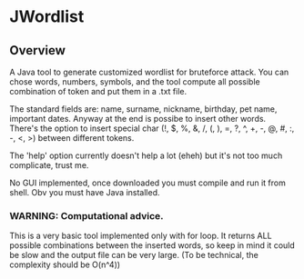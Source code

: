 # JWordlist

## Overview
A Java tool to generate customized wordlist for bruteforce attack. You can chose words, numbers, symbols, and the tool compute all possible combination of token and put them in a .txt file.

The standard fields are: name, surname, nickname, birthday, pet name, important dates. Anyway at the end is possibe to insert other words.
There's the option to insert special char (!, $, %, &, /, (, ), =, ?, ^, +, -, @, #, :, -, <, >) between different tokens.

The 'help' option currently doesn't help a lot (eheh) but it's not too much complicate, trust me.

No GUI implemented, once downloaded you must compile and run it from shell. Obv you must have Java installed.

### WARNING: Computational advice. 

This is a very basic tool implemented only with for loop. It returns ALL possible combinations between the inserted words, so keep in mind it could be slow and the output file can be very large.
(To be technical, the complexity should be O(n^4))

